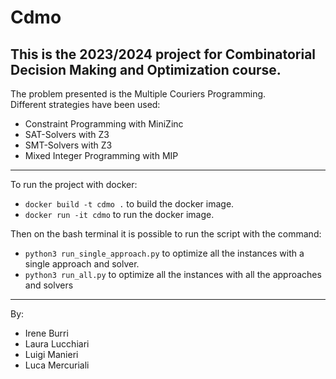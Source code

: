 # Cdmo
This is the 2023/2024 project for Combinatorial Decision Making and Optimization course.
<br> 
---
The problem presented is the Multiple Couriers Programming.<br>
Different strategies have been used:
- Constraint Programming with MiniZinc
- SAT-Solvers with Z3
- SMT-Solvers with Z3
- Mixed Integer Programming with MIP
---
To run the project with docker:
- ```docker build -t cdmo .``` to build the docker image.
- ```docker run -it cdmo``` to run the docker image.

Then on the bash terminal it is possible to run the script with the command:
- ```python3 run_single_approach.py``` to optimize all the instances with a single approach and solver.
- ```python3 run_all.py``` to optimize all the instances with all the approaches and solvers
---
By:
- Irene Burri
- Laura Lucchiari
- Luigi Manieri
- Luca Mercuriali